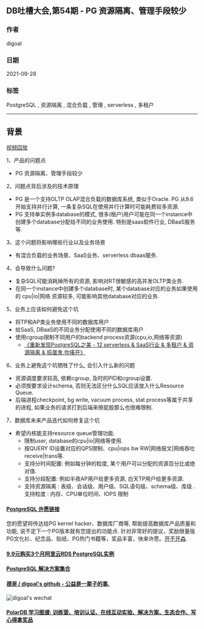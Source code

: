 ## DB吐槽大会,第54期 - PG 资源隔离、管理手段较少   
  
### 作者  
digoal  
  
### 日期  
2021-09-28  
  
### 标签  
PostgreSQL , 资源隔离 , 混合负载 , 管理 , serverless , 多租户    
  
----  
  
## 背景  
[视频回放](https://www.bilibili.com/video/BV1pv411M7v2/)  
  
1、产品的问题点  
- PG 资源隔离、管理手段较少   
  
2、问题点背后涉及的技术原理  
- PG 是一个支持OLTP OLAP混合负载的数据库系统, 类似于Oracle. PG 从9.6开始支持并行计算, 一条复杂SQL在使用并行计算时可能耗费较多资源.    
- PG 支持单实例多database的模式, 很多(租户)用户可能在同一个instance中创建多个database分配给不同的业务使用. 特别是saas软件行业, DBaaS服务等.   
  
3、这个问题将影响哪些行业以及业务场景  
- 有混合负载的业务场景、SaaS业务、serverless dbaas服务.    
  
4、会导致什么问题?  
- 复杂SQL可能消耗掉所有的资源, 影响对RT很敏感的高并发OLTP类业务.  
- 在同一个instance中创建多个database时, 某个database对应的业务如果使用的 cpu|io|网络 资源较多, 可能影响其他database对应的业务.   
  
5、业务上应该如何避免这个坑  
- 将TP和AP类业务使用不同的数据库用户  
- 给SaaS, DBaaS的不同业务分配使用不同的数据库用户  
- 使用cgroup限制不同用户的backend process资源(cpu,io,网络等资源)  
    - [《重新发现PostgreSQL之美 - 12 serverless & SaaS行业 & 多租户 & 资源隔离 & 捣蛋鬼,你揍开》](../202106/20210603_01.md)    
  
6、业务上避免这个坑牺牲了什么, 会引入什么新的问题  
- 资源调度要求较高, 依赖cgroup, 及时的PID和cgroup设置.    
- 必须按要求设计schema, 否则无法区分什么SQL应该放入什么Resource Queue.     
- 后端进程checkpoint, bg write, vacuum process, stat process等属于共享的进程, 如果业务的请求打到后端来擦屁股那么也很难限制.   
  
7、数据库未来产品迭代如何修复这个坑  
- 希望内核能支持resource queue管理功能.   
    - 限制user, database的cpu|io|网络等使用.   
    - 按QUERY ID设置对应的QPS限制、cpu|iops bw RW|网络报文|网络吞吐receive|trans等.  
    - 支持分时间配置: 例如每分钟的粒度, 某个用户可以分配的资源百分比或绝对值.  
    - 支持分段配置: 例如半夜AP用户给更多资源, 白天TP用户给更多资源.    
    - 支持资源隔离 : 表级、会话级、用户级、SQL语句级、schema级、库级 . 支持粒度 : 内存、CPU单位时间、IOPS  限制  
  
  
  
  
  
#### [PostgreSQL 许愿链接](https://github.com/digoal/blog/issues/76 "269ac3d1c492e938c0191101c7238216")
您的愿望将传达给PG kernel hacker、数据库厂商等, 帮助提高数据库产品质量和功能, 说不定下一个PG版本就有您提出的功能点. 针对非常好的提议，奖励限量版PG文化衫、纪念品、贴纸、PG热门书籍等，奖品丰富，快来许愿。[开不开森](https://github.com/digoal/blog/issues/76 "269ac3d1c492e938c0191101c7238216").  
  
  
#### [9.9元购买3个月阿里云RDS PostgreSQL实例](https://www.aliyun.com/database/postgresqlactivity "57258f76c37864c6e6d23383d05714ea")
  
  
#### [PostgreSQL 解决方案集合](https://yq.aliyun.com/topic/118 "40cff096e9ed7122c512b35d8561d9c8")
  
  
#### [德哥 / digoal's github - 公益是一辈子的事.](https://github.com/digoal/blog/blob/master/README.md "22709685feb7cab07d30f30387f0a9ae")
  
  
![digoal's wechat](../pic/digoal_weixin.jpg "f7ad92eeba24523fd47a6e1a0e691b59")
  
  
#### [PolarDB 学习图谱: 训练营、培训认证、在线互动实验、解决方案、生态合作、写心得拿奖品](https://www.aliyun.com/database/openpolardb/activity "8642f60e04ed0c814bf9cb9677976bd4")
  
